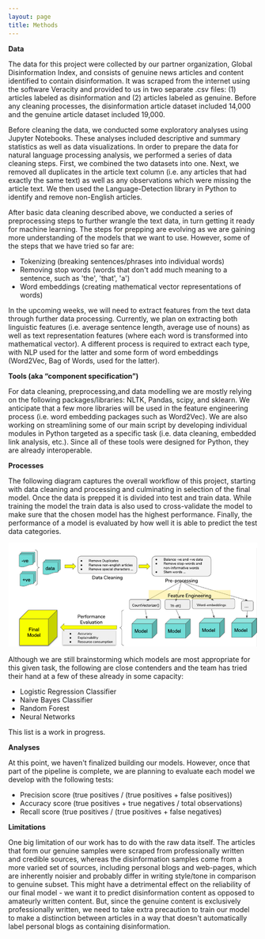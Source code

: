 ```yaml
---
layout: page
title: Methods
---
```


**Data**

The data for this project were collected by our partner organization, Global Disinformation Index, and consists of genuine news articles and content identified to contain disinformation. It was scraped from the internet using the software Veracity and provided to us in two separate .csv files: (1) articles labeled as disinformation and (2) articles labeled as genuine. Before any cleaning processes, the disinformation article dataset included 14,000 and the genuine article dataset included 19,000.

Before cleaning the data, we conducted some exploratory analyses using Jupyter Notebooks. These analyses included descriptive and summary statistics as well as data visualizations. In order to prepare the data for natural language processing analysis, we performed a series of data cleaning steps. First, we combined the two datasets into one. Next, we removed all duplicates in the article text column (i.e. any articles that had exactly the same text) as well as any observations which were missing the article text. We then used the Language-Detection library in Python to identify and remove non-English articles. 

After basic data cleaning described above, we conducted a series of preprocessing steps to further wrangle the text data, in turn getting it ready for machine learning. The steps for prepping are evolving as we are gaining more understanding of the models that we want to use. However, some of the steps that we have tried so far are:

* Tokenizing (breaking sentences/phrases into individual words)
* Removing stop words (words that don't add much meaning to a sentence, such as 'the', 'that', 'a')
* Word embeddings (creating mathematical vector representations of words)

In the upcoming weeks, we will need to extract features from the text data through further data processing.  Currently, we plan on extracting both linguistic features (i.e. average sentence length, average use of nouns) as well as text representation features (where each word is transformed into mathematical vector).  A different process is required to extract each type, with NLP used for the latter and some form of word embeddings (Word2Vec, Bag of Words, used for the latter). 

**Tools (aka “component specification”)**

For data cleaning, preprocessing,and data modelling we are mostly relying on the following packages/libraries: NLTK, Pandas, scipy, and sklearn. We anticipate that a few more libraries will be used in the feature engineering process (i.e. word embedding packages such as Word2Vec). We are also working on streamlining some of our main script by developing individual modules in Python targeted as a specific task (i.e. data cleaning, embedded link analysis, etc.). Since all of these tools were designed for Python, they are already interoperable. 

**Processes**

The following diagram captures the overall workflow of this project, starting with data cleaning and processing and culminating in selection of the final model. Once the data is prepped it is divided into test and train data. While training the model the train data is also used to cross-validate the model to make sure that the chosen model has the highest performance. Finally, the performance of a model is evaluated by how well it is able to predict the test data categories.

![Image of disinformation narratives](assets/img/Pipeline.png)

Although we are still brainstorming which models are most appropriate for this given task, the following are close contenders and the team has tried their hand at a few of these already in some capacity:

* Logistic Regression Classifier
* Naive Bayes Classifier
* Random Forest
* Neural Networks

This list is a work in progress.

**Analyses**

At this point, we haven't finalized building our models. However, once that part of the pipeline is complete, we are planning to evaluate each model we develop with the following tests:

* Precision score (true positives / (true positives + false positives))
* Accuracy score (true positives + true negatives / total observations)
* Recall score (true positives / (true positives + false negatives)

**Limitations**

One big limitation of our work has to do with the raw data itself. The articles that form our genuine samples were scraped from professionally written and credible sources, whereas the disinformation samples come from a more varied set of sources, including personal blogs and  web-pages, which are inherently noisier and probably differ in writing style/tone in comparison to genuine subset. This might have a detrimental effect on the reliability of our final model - we want it to predict disinformation content as opposed to amateurly written content. But, since the genuine content is exclusively professionally written, we need to take extra precaution to train our model to make a distinction between articles in a way that doesn't automatically label personal blogs as containing disinformation. 
